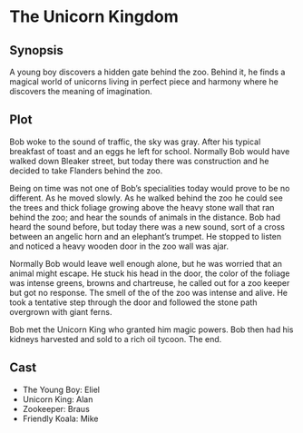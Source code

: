 # The Unicorn Kingdom

## Synopsis

A young boy discovers a hidden gate behind the zoo.
Behind it, he finds a magical world of unicorns living in perfect piece and harmony where he discovers the meaning of imagination.

## Plot

Bob woke to the sound of traffic, the sky was gray.
After his typical breakfast of toast and an eggs he left for school.
Normally Bob would have walked down Bleaker street, but today there was construction and he decided to take Flanders behind the zoo.

Being on time was not one of Bob’s specialities today would prove to be no different.
As he moved slowly.
As he walked behind the zoo he could see the trees and thick foliage growing above the heavy stone wall that ran behind the zoo; and hear the sounds of animals in the distance.
Bob had heard the sound before, but today there was a new sound, sort of a cross between an angelic horn and an elephant’s trumpet.
He stopped to listen and noticed a heavy wooden door in the zoo wall was ajar.

Normally Bob would leave well enough alone, but he was worried that an animal might escape.
He stuck his head in the door, the color of the foliage was intense greens, browns and chartreuse, he called out for a zoo keeper but got no response.
The smell of the of the zoo was intense and alive.
He took a tentative step through the door and followed the stone path overgrown with giant ferns.

Bob met the Unicorn King who granted him magic powers.
Bob then had his kidneys harvested and sold to a rich oil tycoon.
The end.

## Cast

* The Young Boy: Eliel
* Unicorn King: Alan
* Zookeeper: Braus
* Friendly Koala: Mike

